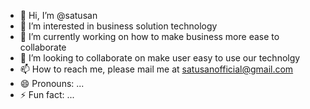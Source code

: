 - 👋 Hi, I’m @satusan
- 👀 I’m interested in business solution technology
- 🌱 I’m currently working on how to make business more ease to collaborate
- 💞️ I’m looking to collaborate on make user easy to use our technolgy
- 📫 How to reach me, please mail me at satusanofficial@gmail.com
- 😄 Pronouns: ...
- ⚡ Fun fact: ...

<!---
satusan/satusan is a ✨ special ✨ repository because its `README.md` (this file) appears on your GitHub profile.
You can click the Preview link to take a look at your changes.
--->
